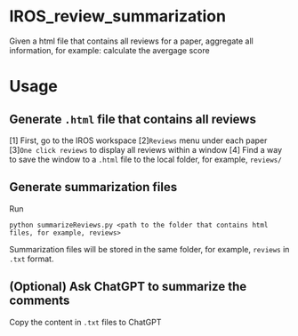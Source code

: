 # IROS_review_summarization
Given a html file that contains all reviews for a paper, aggregate all information, for example: calculate the avergage score

# Usage
## Generate `.html` file that contains all reviews
[1] First, go to the IROS workspace 
[2]`Reviews` menu under each paper
[3]`One click reviews` to display all reviews within a window
[4] Find a way to save the window to a `.html` file to the local folder, for example, `reviews/`

## Generate summarization files
Run
```
python summarizeReviews.py <path to the folder that contains html files, for example, reviews>
```
Summarization files will be stored in the same folder, for example, `reviews` in `.txt` format. 

## (Optional) Ask ChatGPT to summarize the comments
Copy the content in `.txt` files to ChatGPT

